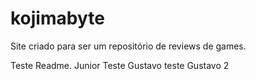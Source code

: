 # kojimabyte
Site criado para ser um repositório de reviews de games.

Teste Readme. Junior
Teste Gustavo
teste Gustavo 2
